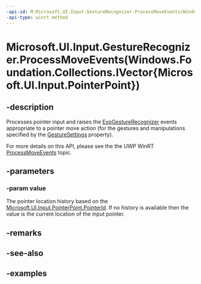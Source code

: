 ```yaml
---
-api-id: M:Microsoft.UI.Input.GestureRecognizer.ProcessMoveEvents(Windows.Foundation.Collections.IVector{Microsoft.UI.Input.PointerPoint})
-api-type: winrt method
---
```


# Microsoft.UI.Input.GestureRecognizer.ProcessMoveEvents(Windows.Foundation.Collections.IVector{Microsoft.UI.Input.PointerPoint})

<!--
public void ProcessMoveEvents (System.Collections.Generic.IList<Microsoft.UI.Input.PointerPoint> value);
-->

## -description

Processes pointer input and raises the [ExpGestureRecognizer](expgesturerecognizer.md) events appropriate to a pointer move action (for the gestures and manipulations specified by the [GestureSettings](expgesturerecognizer_gesturesettings.md) property).

For more details on this API, please see the the UWP WinRT [ProcessMoveEvents](/uwp/api/windows.ui.input.gesturerecognizer.processmoveevents) topic.

## -parameters

### -param value

The pointer location history based on the [Microsoft.UI.Input.PointerPoint.PointerId](pointerpoint_pointerid.md). If no history is available then the value is the current location of the input pointer.

## -remarks

## -see-also

## -examples
